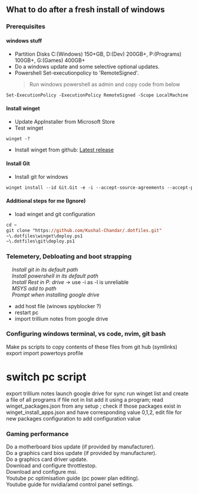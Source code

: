 ## What to do after a fresh install of windows

### Prerequisites

#### windows stuff

- Partition Disks C:(Windows) 150+GB, D:(Dev) 200GB+, P:(Programs) 100GB+, G:(Games) 400GB+
- Do a windows update and some selective optional updates.
- Powershell Set-executionpolicy to 'RemoteSigned'.
  > Run windows powershell as admin and copy code from below

```ps
Set-ExecutionPolicy -ExecutionPolicy RemoteSigned -Scope LocalMachine
```

#### Install winget

- Update AppInstaller from Microsoft Store
- Test winget

```ps
winget -?
```

- Install winget from github: <a href="https://github.com/microsoft/winget-cli/releases/latest">Latest release</a>

#### Install Git

- Install git for windows

```ps
winget install --id Git.Git -e -i --accept-source-agreements --accept-package-agreements
```

#### Additional steps for me (Ignore)

- load winget and git configuration

```ps
cd ~
git clone "https://github.com/Kushal-Chandar/.dotfiles.git"
~\.dotfiles\winget\deploy.ps1
~\.dotfiles\git\deploy.ps1
```

### Telemetery, Debloating and boot strapping

&nbsp;&nbsp;&nbsp;&nbsp;_Install git in its default path_<br>
&nbsp;&nbsp;&nbsp;&nbsp;_Install powershell in its default path_<br>
&nbsp;&nbsp;&nbsp;&nbsp;_Install Rest in P: drive_ -> use -i as -l is unreliable<br>
&nbsp;&nbsp;&nbsp;&nbsp;_MSYS add to path_<br>
&nbsp;&nbsp;&nbsp;&nbsp;_Prompt when installing google drive_<br>

- add host file (winows spyblocker ?)
- restart pc
- import trillium notes from google drive

### Configuring windows terminal, vs code, nvim, git bash

Make ps scripts to copy contents of these files from git hub (symlinks)<br>
export import powertoys profile<br>

# switch pc script

export trillium notes
launch google drive for sync
run winget list and create a file of all programs if file not in list add it using a program; read winget_packages.json from any setup ; check if those packages exist in winget_install_apps.json and have corresponding value 0,1,2, edit file for new packages configuration to add configuration value

### Gaming performance

Do a motherboard bios update (if provided by manufacturer).<br>
Do a graphics card bios update (if provided by manufacturer).<br>
Do a graphics card driver update.<br>
Download and configure throttlestop.<br>
Download and configure msi.<br>
Youtube pc optimisation guide (pc power plan editing).<br>
Youtube guide for nvidia/amd control panel settings.<br>

```

```
